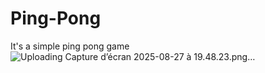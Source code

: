 # Ping-Pong
It's a simple ping pong game
![Uploading Capture d’écran 2025-08-27 à 19.48.23.png…]()
